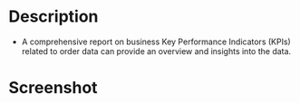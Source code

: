 # Description
- A comprehensive report on business Key Performance Indicators (KPIs)
related to order data can provide an overview and insights into the data.
 
# Screenshot 